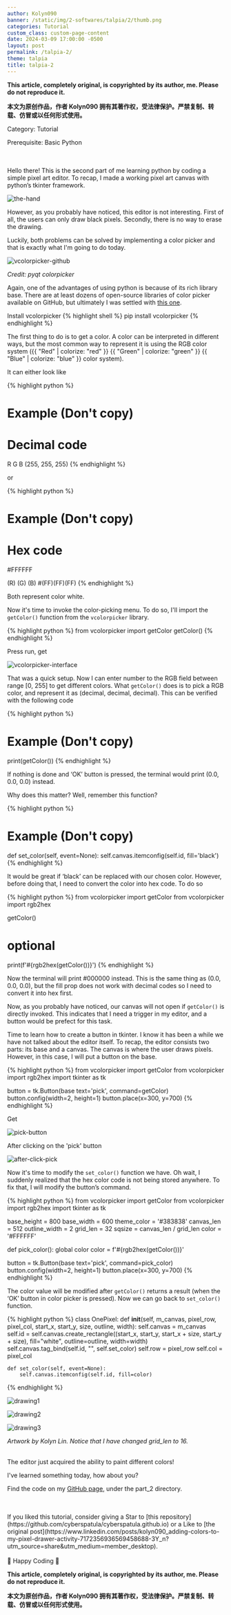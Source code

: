 ```yaml
---
author: Kolyn090
banner: /static/img/2-softwares/talpia/2/thumb.png
categories: Tutorial
custom_class: custom-page-content
date: 2024-03-09 17:00:00 -0500
layout: post
permalink: /talpia-2/
theme: talpia
title: talpia-2
---
```



**This article, completely original, is copyrighted by its author, me. Please do not reproduce it.**


**本文为原创作品，作者 Kolyn090 拥有其著作权，受法律保护。严禁复制、转载、仿冒或以任何形式使用。**


Category: Tutorial


Prerequisite: Basic Python


<br>
<br>
Hello there! This is the second part of me learning python by coding a simple pixel art editor. To recap, I made a working pixel art canvas with python’s tkinter framework.


![the-hand](/static/img/2-softwares/talpia/1/the-hand.png)


However, as you probably have noticed, this editor is not interesting. First of all, the users can only draw black pixels. Secondly, there is no way to erase the drawing.

Luckily, both problems can be solved by implementing a color picker and that is exactly what I'm going to do today.


![vcolorpicker-github](/static/img/2-softwares/talpia/2/vcolorpicker-github.png)


*Credit: pyqt colorpicker*


Again, one of the advantages of using python is because of its rich library base. There are at least dozens of open-source libraries of color picker available on GitHub, but ultimately I was settled with [this one](https://github.com/nlfmt/pyqt-colorpicker.git).


Install vcolorpicker
{% highlight shell %}
pip install vcolorpicker
{% endhighlight %}

The first thing to do is to get a color. A color can be interpreted in different ways, but the most common way to represent it is using the RGB color system ({{ "Red" | colorize: "red" }} {{ "Green" | colorize: "green" }} {{ "Blue" | colorize: "blue" }} color system).

It can either look like


{% highlight python %}
# Example (Don't copy)
# Decimal code
 R    G    B
(255, 255, 255)
{% endhighlight %}


or


{% highlight python %}
# Example (Don't copy)
# Hex code
#FFFFFF

 (R) (G) (B)
#(FF)(FF)(FF)
{% endhighlight %}


Both represent color white. 

Now it's time to invoke the color-picking menu. To do so, I'll import the `getColor()` function from the `vcolorpicker` library.


{% highlight python %}
from vcolorpicker import getColor
getColor()
{% endhighlight %}


Press run, get


![vcolorpicker-interface](/static/img/2-softwares/talpia/2/vcolorpicker-interface.png)


That was a quick setup. Now I can enter number to the RGB field between range [0, 255] to get different colors. What `getColor()` does is to pick a RGB color, and represent it as (decimal, decimal, decimal). This can be verified with the following code


{% highlight python %}
# Example (Don't copy)
print(getColor())
{% endhighlight %}


If nothing is done and ‘OK’ button is pressed, the terminal would print (0.0, 0.0, 0.0) instead.

Why does this matter? Well, remember this function?


{% highlight python %}
# Example (Don't copy)
def set_color(self, event=None):
    self.canvas.itemconfig(self.id, fill='black')
{% endhighlight %}


It would be great if ‘black’ can be replaced with our chosen color. However, before doing that, I need to convert the color into hex code. To do so


{% highlight python %}
from vcolorpicker import getColor
from vcolorpicker import rgb2hex

getColor()
# optional
print(f'#{rgb2hex(getColor())}')
{% endhighlight %}


Now the terminal will print #000000 instead. This is the same thing as (0.0, 0.0, 0.0), but the fill prop does not work with decimal codes so I need to convert it into hex first.

Now, as you probably have noticed, our canvas will not open if `getColor()` is directly invoked. This indicates that I need a trigger in my editor, and a button would be prefect for this task.

Time to learn how to create a button in tkinter. I know it has been a while we have not talked about the editor itself. To recap, the editor consists two parts: its base and a canvas. The canvas is where the user draws pixels. However, in this case, I will put a button on the base.


{% highlight python %}
from vcolorpicker import getColor
from vcolorpicker import rgb2hex
import tkinter as tk

button = tk.Button(base
                   text='pick',
                   command=getColor)
button.config(width=2, height=1)
button.place(x=300, y=700)
{% endhighlight %}


Get


![pick-button](/static/img/2-softwares/talpia/2/pick-button.png)


After clicking on the 'pick' button


![after-click-pick](/static/img/2-softwares/talpia/2/after-click-pick.png)


Now it's time to modify the `set_color()` function we have. Oh wait, I suddenly realized that the hex color code is not being stored anywhere. To fix that, I will modify the button’s command.


{% highlight python %}
from vcolorpicker import getColor
from vcolorpicker import rgb2hex
import tkinter as tk

base_height = 800
base_width = 600
theme_color = '#383838'
canvas_len = 512
outline_width = 2
grid_len = 32
sqsize = canvas_len / grid_len
color = '#FFFFFF'

def pick_color():
    global color
    color = f'#{rgb2hex(getColor())}'

button = tk.Button(base
                   text='pick',
                   command=pick_color)
button.config(width=2, height=1)
button.place(x=300, y=700)
{% endhighlight %}


The color value will be modified after `getColor()` returns a result (when the ‘OK’ button in color picker is pressed). Now we can go back to `set_color()` function.


{% highlight python %}
class OnePixel:
    def __init__(self, m_canvas, pixel_row, pixel_col,
                 start_x, start_y, size, outline, width):
        self.canvas = m_canvas
        self.id = self.canvas.create_rectangle((start_x,
                                                start_y,
                                                start_x + size,
                                                start_y + size),
                                               fill="white",
                                               outline=outline,
                                               width=width)
        self.canvas.tag_bind(self.id, "<ButtonPress-1>", self.set_color)
        self.row = pixel_row
        self.col = pixel_col

    def set_color(self, event=None):
        self.canvas.itemconfig(self.id, fill=color)
{% endhighlight %}


![drawing1](/static/img/2-softwares/talpia/2/drawing1.png)


![drawing2](/static/img/2-softwares/talpia/2/drawing1.png)


![drawing3](/static/img/2-softwares/talpia/2/drawing3.png)


*Artwork by Kolyn Lin. Notice that I have changed grid_len to 16.*


<br>
The editor just acquired the ability to paint different colors!

I've learned something today, how about you?


Find the code on my [GitHub page](https://github.com/Kolyn090/talpia), under the part_2 directory.


<br>
<br>
If you liked this tutorial, consider giving a Star to [this repository](https://github.com/cyberspatula/cyberspatula.github.io) or a Like to [the original post](https://www.linkedin.com/posts/kolyn090_adding-colors-to-my-pixel-drawer-activity-7172356936569458688-3Y_n?utm_source=share&utm_medium=member_desktop).

<br>
<br>
🍯 Happy Coding 🍯


**This article, completely original, is copyrighted by its author, me. Please do not reproduce it.**


**本文为原创作品，作者 Kolyn090 拥有其著作权，受法律保护。严禁复制、转载、仿冒或以任何形式使用。**
